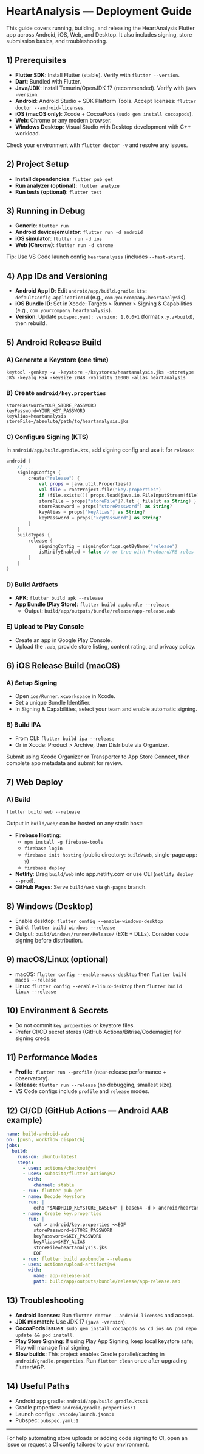 # HeartAnalysis — Deployment Guide

This guide covers running, building, and releasing the HeartAnalysis Flutter app across Android, iOS, Web, and Desktop. It also includes signing, store submission basics, and troubleshooting.

## 1) Prerequisites

- **Flutter SDK**: Install Flutter (stable). Verify with `flutter --version`.
- **Dart**: Bundled with Flutter.
- **Java/JDK**: Install Temurin/OpenJDK 17 (recommended). Verify with `java -version`.
- **Android**: Android Studio + SDK Platform Tools. Accept licenses: `flutter doctor --android-licenses`.
- **iOS (macOS only)**: Xcode + CocoaPods (`sudo gem install cocoapods`).
- **Web**: Chrome or any modern browser.
- **Windows Desktop**: Visual Studio with Desktop development with C++ workload.

Check your environment with `flutter doctor -v` and resolve any issues.

## 2) Project Setup

- **Install dependencies**: `flutter pub get`
- **Run analyzer (optional)**: `flutter analyze`
- **Run tests (optional)**: `flutter test`

## 3) Running in Debug

- **Generic**: `flutter run`
- **Android device/emulator**: `flutter run -d android`
- **iOS simulator**: `flutter run -d ios`
- **Web (Chrome)**: `flutter run -d chrome`

Tip: Use VS Code launch config `heartanalysis` (includes `--fast-start`).

## 4) App IDs and Versioning

- **Android App ID**: Edit `android/app/build.gradle.kts: defaultConfig.applicationId` (e.g., `com.yourcompany.heartanalysis`).
- **iOS Bundle ID**: Set in Xcode: Targets > Runner > Signing & Capabilities (e.g., `com.yourcompany.heartanalysis`).
- **Version**: Update `pubspec.yaml: version: 1.0.0+1` (format `x.y.z+build`), then rebuild.

## 5) Android Release Build

### A) Generate a Keystore (one time)

```
keytool -genkey -v -keystore ~/keystores/heartanalysis.jks -storetype JKS -keyalg RSA -keysize 2048 -validity 10000 -alias heartanalysis
```

### B) Create `android/key.properties`

```
storePassword=YOUR_STORE_PASSWORD
keyPassword=YOUR_KEY_PASSWORD
keyAlias=heartanalysis
storeFile=/absolute/path/to/heartanalysis.jks
```

### C) Configure Signing (KTS)

In `android/app/build.gradle.kts`, add signing config and use it for `release`:

```kts
android {
    // ...
    signingConfigs {
        create("release") {
            val props = java.util.Properties()
            val file = rootProject.file("key.properties")
            if (file.exists()) props.load(java.io.FileInputStream(file))
            storeFile = props["storeFile"]?.let { file(it as String) }
            storePassword = props["storePassword"] as String?
            keyAlias = props["keyAlias"] as String?
            keyPassword = props["keyPassword"] as String?
        }
    }
    buildTypes {
        release {
            signingConfig = signingConfigs.getByName("release")
            isMinifyEnabled = false // or true with ProGuard/R8 rules
        }
    }
}
```

### D) Build Artifacts

- **APK**: `flutter build apk --release`
- **App Bundle (Play Store)**: `flutter build appbundle --release`
  - Output: `build/app/outputs/bundle/release/app-release.aab`

### E) Upload to Play Console

- Create an app in Google Play Console.
- Upload the `.aab`, provide store listing, content rating, and privacy policy.

## 6) iOS Release Build (macOS)

### A) Setup Signing

- Open `ios/Runner.xcworkspace` in Xcode.
- Set a unique Bundle Identifier.
- In Signing & Capabilities, select your team and enable automatic signing.

### B) Build IPA

- From CLI: `flutter build ipa --release`
- Or in Xcode: Product > Archive, then Distribute via Organizer.

Submit using Xcode Organizer or Transporter to App Store Connect, then complete app metadata and submit for review.

## 7) Web Deploy

### A) Build

```
flutter build web --release
```

Output in `build/web/` can be hosted on any static host:

- **Firebase Hosting**:
  - `npm install -g firebase-tools`
  - `firebase login`
  - `firebase init hosting` (public directory: `build/web`, single-page app: `y`)
  - `firebase deploy`
- **Netlify**: Drag `build/web` into app.netlify.com or use CLI (`netlify deploy --prod`).
- **GitHub Pages**: Serve `build/web` via `gh-pages` branch.

## 8) Windows (Desktop)

- Enable desktop: `flutter config --enable-windows-desktop`
- Build: `flutter build windows --release`
- Output: `build/windows/runner/Release/` (EXE + DLLs). Consider code signing before distribution.

## 9) macOS/Linux (optional)

- macOS: `flutter config --enable-macos-desktop` then `flutter build macos --release`
- Linux: `flutter config --enable-linux-desktop` then `flutter build linux --release`

## 10) Environment & Secrets

- Do not commit `key.properties` or keystore files.
- Prefer CI/CD secret stores (GitHub Actions/Bitrise/Codemagic) for signing creds.

## 11) Performance Modes

- **Profile**: `flutter run --profile` (near‑release performance + observatory).
- **Release**: `flutter run --release` (no debugging, smallest size).
- VS Code configs include `profile` and `release` modes.

## 12) CI/CD (GitHub Actions — Android AAB example)

```yaml
name: build-android-aab
on: [push, workflow_dispatch]
jobs:
  build:
    runs-on: ubuntu-latest
    steps:
      - uses: actions/checkout@v4
      - uses: subosito/flutter-action@v2
        with:
          channel: stable
      - run: flutter pub get
      - name: Decode Keystore
        run: |
          echo "$ANDROID_KEYSTORE_BASE64" | base64 -d > android/heartanalysis.jks
      - name: Create key.properties
        run: |
          cat > android/key.properties <<EOF
          storePassword=$STORE_PASSWORD
          keyPassword=$KEY_PASSWORD
          keyAlias=$KEY_ALIAS
          storeFile=heartanalysis.jks
          EOF
      - run: flutter build appbundle --release
      - uses: actions/upload-artifact@v4
        with:
          name: app-release-aab
          path: build/app/outputs/bundle/release/app-release.aab
```

## 13) Troubleshooting

- **Android licenses**: Run `flutter doctor --android-licenses` and accept.
- **JDK mismatch**: Use JDK 17 (`java -version`).
- **CocoaPods issues**: `sudo gem install cocoapods && cd ios && pod repo update && pod install`.
- **Play Store Signing**: If using Play App Signing, keep local keystore safe; Play will manage final signing.
- **Slow builds**: This project enables Gradle parallel/caching in `android/gradle.properties`. Run `flutter clean` once after upgrading Flutter/AGP.

## 14) Useful Paths

- Android app gradle: `android/app/build.gradle.kts:1`
- Gradle properties: `android/gradle.properties:1`
- Launch configs: `.vscode/launch.json:1`
- Pubspec: `pubspec.yaml:1`

---

For help automating store uploads or adding code signing to CI, open an issue or request a CI config tailored to your environment.

